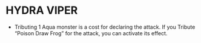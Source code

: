 # HYDRA VIPER

*   Tributing 1 Aqua monster is a cost for declaring the attack. If you Tribute “Poison Draw Frog” for the attack, you can activate its effect.

